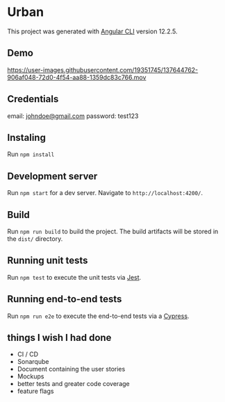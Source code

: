 # Urban

This project was generated with [Angular CLI](https://github.com/angular/angular-cli) version 12.2.5.

## Demo

https://user-images.githubusercontent.com/19351745/137644762-906af048-72d0-4f54-aa88-1359dc83c766.mov

## Credentials
email: johndoe@gmail.com
password: test123

## Instaling

Run `npm install`

## Development server

Run `npm start` for a dev server. Navigate to `http://localhost:4200/`.

## Build

Run `npm run build` to build the project. The build artifacts will be stored in the `dist/` directory.

## Running unit tests

Run `npm test` to execute the unit tests via [Jest](https://jestjs.io/).

## Running end-to-end tests

Run `npm run e2e` to execute the end-to-end tests via a [Cypress](https://www.cypress.io/).

## things I wish I had done
- CI / CD
- Sonarqube
- Document containing the user stories
- Mockups
- better tests and greater code coverage
- feature flags
